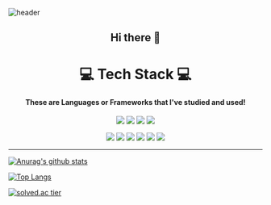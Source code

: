 ![header](https://capsule-render.vercel.app/api?type=waving&color=516e4d&text=%20runru1030%20%20&height=200&fontSize=80&fontColor=eeeeee&animation=fadeIn&fontAlign=70)
<h2 align="center">Hi there 👋</h2>  
<h1 align="center">💻 Tech Stack 💻 </h1>
<h4 align="center">These are Languages or Frameworks that I've studied and used!</h4></center>


<p align="center"><img src="https://img.shields.io/badge/JavaSCript-F7DF1E?style=flat-square&logo=JavaScript&logoColor=white"/></a>
<img src="https://img.shields.io/badge/CSS3-1572B6?style=flat-square&logo=CSS3&logoColor=white"/></a>
<img src="https://img.shields.io/badge/Python-3776AB?style=flat-square&logo=Python&logoColor=white"/></a>
<img src="https://img.shields.io/badge/Kotlin-095D5?style=flat-square&logo=Kotlin&logoColor=white"/></a></p>  

<p align="center"><img src="https://img.shields.io/badge/React-61DAFB?style=flat-square&logo=React&logoColor=white"/></a>
<img src="https://img.shields.io/badge/Unity-000000?style=flat-square&logo=Unity&logoColor=white"/></a>
<img src="https://img.shields.io/badge/Node.js-339933?style=flat-square&logo=Node.js&logoColor=white"/></a>
<img src="https://img.shields.io/badge/Express-000000?style=flat-square&logo=Express&logoColor=white"/></a>
<img src="https://img.shields.io/badge/Tensorflow-FF6F00?style=flat-square&logo=Tensorflow&logoColor=white"/></a>
<img src="https://img.shields.io/badge/Android Studio-3DDC84?style=flat-square&logo=Android-Studio&logoColor=white"/></a></p>  




---  




[![Anurag's github stats](https://github-readme-stats.vercel.app/api?username=runru1030&show_icons=true&theme=gotham)](https://github.com/runru1030/github-readme-stats)  


[![Top Langs](https://github-readme-stats.vercel.app/api/top-langs/?username=runru1030&layout=compact&theme=gotham)](https://github.com/runru1030/github-readme-stats)


[![solved.ac tier](http://mazassumnida.wtf/api/v2/generate_badge?boj=runru)](https://solved.ac/runru)
